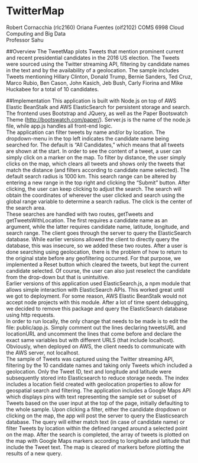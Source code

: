 # TwitterMap
Robert Cornacchia (rlc2160)
Oriana Fuentes (oif2102)
COMS 6998 Cloud Computing and Big Data		
Professor Sahu		

##Overview
The TweetMap plots Tweets that mention prominent current and recent presidential candidates in the 2016 US election. The Tweets were sourced using the Twitter streaming API, filtering by candidate names in the text and by the availability of a geolocation. The sample includes Tweets mentioning Hillary Clinton, Donald Trump, Bernie Sanders, Ted Cruz, Marco Rubio, Ben Cason, John Kasich, Jeb Bush, Carly Fiorina and Mike Huckabee for a total of 10 candidates.  

##Implementation
This application is built with Node.js on top of AWS Elastic BeanStalk and AWS ElasticSearch for persistent storage and search. The frontend uses Bootstrap and JQuery, as well as the Paper Bootswatch Theme (http://bootswatch.com/paper/). Server.js is the name of the node.js file, while app.js handles all front-end logic.  
	The application can filter tweets by name and/or by location. The dropdown-menu in the top left indicates the candidate name being searched for. The default is “All Candidates,” which means that all tweets are shown at the start. In order to see the content of a tweet, a user can simply click on a marker on the map. To filter by distance, the user simply clicks on the map, which clears all tweets and shows only the tweets that match the distance (and filters according to candidate name selected). The default search radius is 1000 km. This search range can be altered by entering a new range in the top right and clicking the “Submit” button. After clicking, the user can keep clicking to adjust the search. The search will obtain the coordinates of wherever the user clicked and search using the global range variable to determine a search radius. The click is the center of the search area.  
	These searches are handled with two routes, getTweets and getTweetsWithLocation. The first requires a candidate name as an argument, while the latter requires candidate name, latitude, longitude, and search range. The client goes through the server to query the ElasticSearch database. While earlier versions allowed the client to directly query the database, this was insecure, so we added these two routes.
	After a user is done searching using geolocation, there is the problem of how to return to the original state before any geofiltering occurred. For that purpose, we implemented a Reset button which cleared the tweets, but kept the current candidate selected. Of course, the user can also just reselect the candidate from the drop-down but that is unintuitive.    
	Earlier versions of this application used ElasticSearch.js, a npm module that allows simple interaction with ElasticSearch APIs. This worked great until we got to deployment. For some reason, AWS Elastic BeanStalk would not accept node projects with this module. After a lot of time spent debugging, we decided to remove this package and query the ElasticSearch database using http requests.  
	In order to run locally, the only change that needs to be made is to edit the file: public/app.js. Simply comment out the lines declaring tweetsURL and locationURL and uncomment the lines that come before and declare the exact same variables but with different URLS (that include localhost). Obviously, when deployed on AWS, the client needs to communicate with the AWS server, not localhost.   
	The sample of Tweets was captured using the Twitter streaming API, filtering by the 10 candidate names and taking only Tweets which included a geolocation. Only the Tweet ID, text and longitude and latitude were subsequently stored into Elasticsearch to reduce storage needs. The index includes a location field created with geolocation properties to allow for geospatial search and filtering. The application includes a Google Maps API which displays pins with text representing the sample set or subset of Tweets based on the user input at the top of the page, initially defaulting to the whole sample. Upon clicking a filter, either the candidate dropdown or clicking on the map, the app will post the server to query the Elasticsearch database. The query will either match text (in case of candidate name) or filter Tweets by location within the defined ranged around a selected point on the map. After the search is completed, the array of tweets is plotted on the map with Google Maps markers according to longitude and latitude that include the Tweet text. The map is cleared of markers before plotting the results of a new query.  
